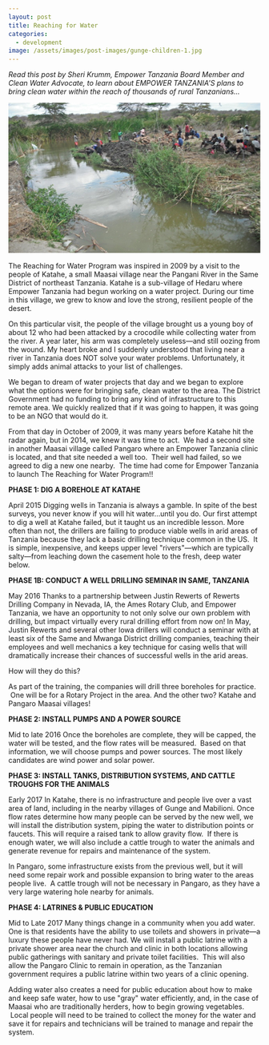 ```yaml
---
layout: post
title: Reaching for Water
categories:
  - development
image: /assets/images/post-images/gunge-children-1.jpg
---
```


*Read this post by Sheri Krumm, Empower Tanzania Board Member and Clean Water Advocate, to learn about EMPOWER TANZANIA'S plans to bring clean water within the reach of thousands of rural Tanzanians…*

![](/uploads/2015/11/12/water-project-update/gunge1.jpg)

The Reaching for Water Program was inspired in 2009 by a visit to the people of Katahe, a small Maasai village near the Pangani River in the Same District of northeast Tanzania. Katahe is a sub-village of Hedaru where Empower Tanzania had begun working on a water project. During our time in this village, we grew to know and love the strong, resilient people of the desert.

On this particular visit, the people of the village brought us a young boy of about 12 who had been attacked by a crocodile while collecting water from the river. A year later, his arm was completely useless—and still oozing from the wound. My heart broke and I suddenly understood that living near a river in Tanzania does NOT solve your water problems. Unfortunately, it simply adds animal attacks to your list of challenges.

We began to dream of water projects that day and we began to explore what the options were for bringing safe, clean water to the area. The District Government had no funding to bring any kind of infrastructure to this remote area. We quickly realized that if it was going to happen, it was going to be an NGO that would do it.

From that day in October of 2009, it was many years before Katahe hit the radar again, but in 2014, we knew it was time to act.  We had a second site in another Maasai village called Pangaro where an Empower Tanzania clinic is located, and that site needed a well too.  Their well had failed, so we agreed to dig a new one nearby.  The time had come for Empower Tanzania to launch The Reaching for Water Program!!

**PHASE 1: DIG A BOREHOLE AT KATAHE**

April 2015 Digging wells in Tanzania is always a gamble. In spite of the best surveys, you never know if you will hit water…until you do. Our first attempt to dig a well at Katahe failed, but it taught us an incredible lesson. More often than not, the drillers are failing to produce viable wells in arid areas of Tanzania because they lack a basic drilling technique common in the US.  It is simple, inexpensive, and keeps upper level "rivers"—which are typically salty—from leaching down the casement hole to the fresh, deep water below.

**PHASE 1B: CONDUCT A WELL DRILLING SEMINAR IN SAME, TANZANIA**

May 2016 Thanks to a partnership between Justin Rewerts of Rewerts Drilling Company in Nevada, IA, the Ames Rotary Club, and Empower Tanzania, we have an opportunity to not only solve our own problem with drilling, but impact virtually every rural drilling effort from now on! In May, Justin Rewerts and several other Iowa drillers will conduct a seminar with at least six of the Same and Mwanga District drilling companies, teaching their employees and well mechanics a key technique for casing wells that will dramatically increase their chances of successful wells in the arid areas.

How will they do this?

As part of the training, the companies will drill three boreholes for practice.  One will be for a Rotary Project in the area. And the other two? Katahe and Pangaro Maasai villages!

**PHASE 2: INSTALL PUMPS AND A POWER SOURCE**

Mid to late 2016 Once the boreholes are complete, they will be capped, the water will be tested, and the flow rates will be measured.  Based on that information, we will choose pumps and power sources. The most likely candidates are wind power and solar power.

**PHASE 3: INSTALL TANKS, DISTRIBUTION SYSTEMS, AND CATTLE TROUGHS FOR THE ANIMALS**

Early 2017 In Katahe, there is no infrastructure and people live over a vast area of land, including in the nearby villages of Gunge and Mabilioni. Once flow rates determine how many people can be served by the new well, we will install the distribution system, piping the water to distribution points or faucets. This will require a raised tank to allow gravity flow.  If there is enough water, we will also include a cattle trough to water the animals and generate revenue for repairs and maintenance of the system.

In Pangaro, some infrastructure exists from the previous well, but it will need some repair work and possible expansion to bring water to the areas people live.  A cattle trough will not be necessary in Pangaro, as they have a very large watering hole nearby for animals.

**PHASE 4: LATRINES & PUBLIC EDUCATION**

Mid to Late 2017 Many things change in a community when you add water. One is that residents have the ability to use toilets and showers in private—a luxury these people have never had. We will install a public latrine with a private shower area near the church and clinic in both locations allowing public gatherings with sanitary and private toilet facilities.  This will also allow the Pangaro Clinic to remain in operation, as the Tanzanian government requires a public latrine within two years of a clinic opening.

Adding water also creates a need for public education about how to make and keep safe water, how to use "gray" water efficiently, and, in the case of Maasai who are traditionally herders, how to begin growing vegetables.  Local people will need to be trained to collect the money for the water and save it for repairs and technicians will be trained to manage and repair the system.